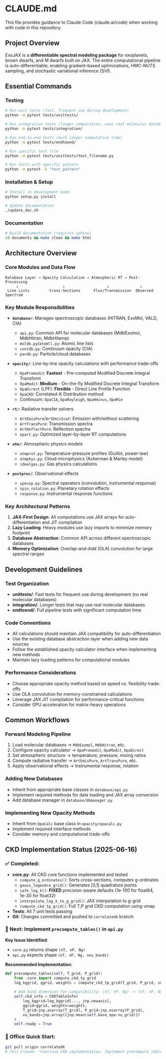 # CLAUDE.md

This file provides guidance to Claude Code (claude.ai/code) when working with code in this repository.

## Project Overview

ExoJAX is a **differentiable spectral modeling package** for exoplanets, brown dwarfs, and M dwarfs built on JAX. The entire computational pipeline is auto-differentiable, enabling gradient-based optimizations, HMC-NUTS sampling, and stochastic variational inference (SVI).

## Essential Commands

### Testing
```bash
# Run unit tests (fast, frequent use during development)
python -m pytest tests/unittests/

# Run integration tests (longer computation, uses real molecular databases)  
python -m pytest tests/integration/

# Run end-to-end tests (much longer computation time)
python -m pytest tests/endtoend/

# Run specific test file
python -m pytest tests/unittests/test_filename.py

# Run tests with specific pattern
python -m pytest -k "test_pattern"
```

### Installation & Setup
```bash
# Install in development mode
python setup.py install

# Update documentation
./update_doc.sh
```

### Documentation
```bash
# Build documentation (requires sphinx)
cd documents && make clean && make html
```

## Architecture Overview

### Core Modules and Data Flow

```
Database Layer → Opacity Calculation → Atmospheric RT → Post-Processing
     ↓                    ↓                   ↓              ↓
 Line Lists         Cross-Sections      Flux/Transmission  Observed Spectrum
```

### Key Module Responsibilities

- **`database/`**: Manages spectroscopic databases (HITRAN, ExoMol, VALD, CIA)
  - `api.py`: Common API for molecular databases (MdbExomol, MdbHitran, MdbHitemp)
  - `moldb.py`/`atomll.py`: Atomic line lists 
  - `contdb.py`: Continuum opacity (CIA)
  - `pardb.py`: Particle/cloud databases

- **`opacity/`**: Line-by-line opacity calculations with performance trade-offs
  - `OpaPremodit`: **Fastest** - Pre-computed Modified Discrete Integral Transform
  - `OpaModit`: **Medium** - On-the-fly Modified Discrete Integral Transform  
  - `OpaDirect` (LPF): **Flexible** - Direct Line Profile Function
  - `OpaCKD`: Correlated-K Distribution method
  - Continuum: `OpaCIA`, `OpaRayleigh`, `OpaHminus`, `OpaMie`

- **`rt/`**: Radiative transfer solvers
  - `ArtEmisPure`/`ArtEmisScat`: Emission with/without scattering
  - `ArtTransPure`: Transmission spectra
  - `ArtReflectPure`: Reflection spectra
  - `opart.py`: Optimized layer-by-layer RT computations

- **`atm/`**: Atmospheric physics models
  - `atmprof.py`: Temperature-pressure profiles (Guillot, power-law)
  - `atmphys.py`: Cloud microphysics (Ackerman & Marley model)
  - `idealgas.py`: Gas physics calculations

- **`postproc/`**: Observational effects
  - `specop.py`: Spectral operators (convolution, instrumental response)
  - `spin_rotation.py`: Planetary rotation effects
  - `response.py`: Instrumental response functions

### Key Architectural Patterns

1. **JAX-First Design**: All computations use JAX arrays for auto-differentiation and JIT compilation
2. **Lazy Loading**: Heavy modules use lazy imports to minimize memory footprint
3. **Database Abstraction**: Common API across different spectroscopic databases
4. **Memory Optimization**: Overlap-and-Add (OLA) convolution for large spectral ranges

## Development Guidelines

### Test Organization
- **unittests/**: Fast tests for frequent use during development (no real molecular databases)
- **integration/**: Longer tests that may use real molecular databases
- **endtoend/**: Full pipeline tests with significant computation time

### Code Conventions
- All calculations should maintain JAX compatibility for auto-differentiation
- Use the existing database abstraction layer when adding new data sources
- Follow the established opacity calculator interface when implementing new methods
- Maintain lazy loading patterns for computational modules

### Performance Considerations
- Choose appropriate opacity method based on speed vs. flexibility trade-offs
- Use OLA convolution for memory-constrained calculations
- Leverage JAX JIT compilation for performance-critical functions
- Consider GPU acceleration for matrix-heavy operations

## Common Workflows

### Forward Modeling Pipeline
1. Load molecular databases → `MdbExomol`, `MdbHitran`, etc.
2. Configure opacity calculator → `OpaPremodit`, `OpaModit`, `OpaDirect`
3. Set atmospheric structure → temperature, pressure, mixing ratios
4. Compute radiative transfer → `ArtEmisPure`, `ArtTransPure`, etc.
5. Apply observational effects → instrumental response, rotation

### Adding New Databases
- Inherit from appropriate base classes in `database/api.py`
- Implement required methods for data loading and JAX array conversion
- Add database manager in `database/dbmanager.py`

### Implementing New Opacity Methods
- Inherit from `OpaCalc` base class in `opacity/opacalc.py`
- Implement required interface methods
- Consider memory and computational trade-offs

## CKD Implementation Status (2025-06-16)

### ✅ Completed:
- **core.py**: All CKD core functions implemented and tested
  - `compute_g_ordinates()`: Sorts cross-sections, computes g-ordinates
  - `gauss_legendre_grid()`: Generates [0,1] quadrature points 
  - `safe_log_k()`: **FIXED** precision-aware defaults (1e-100 for float64, 1e-30 for float32)
  - `interpolate_log_k_to_g_grid()`: JAX interpolation to g-grid
  - `compute_ckd_tp_grid()`: Full T,P grid CKD computation using vmap
- **Tests**: All 7 unit tests passing
- **Git**: Changes committed and pushed to `correlatedk` branch

### 🔄 Next: Implement `precompute_tables()` in `api.py`
**Key Issue Identified**: 
- `core.py` returns shape `(nT, nP, Ng)` 
- `api.py` expects shape `(nT, nP, Ng, nnu_bands)`

**Recommended Implementation**:
```python
def precompute_tables(self, T_grid, P_grid):
    from .core import compute_ckd_tp_grid
    log_kggrid, ggrid, weights = compute_ckd_tp_grid(T_grid, P_grid, self.base_opa, self.Ng)
    
    # Add band dimension for compatibility: (nT, nP, Ng) -> (nT, nP, Ng, 1)
    self.ckd_info = CKDTableInfo(
        log_kggrid=log_kggrid[..., jnp.newaxis],
        ggrid=ggrid, weights=weights,
        T_grid=jnp.asarray(T_grid), P_grid=jnp.asarray(P_grid),
        nu_bands=jnp.array([jnp.mean(self.base_opa.nu_grid)])
    )
    self.ready = True
```

### 🎯 Office Quick Start:
```bash
git pull origin correlatedk
# Tell Claude: "Continue CKD implementation. Implement precompute_tables() in api.py"
```